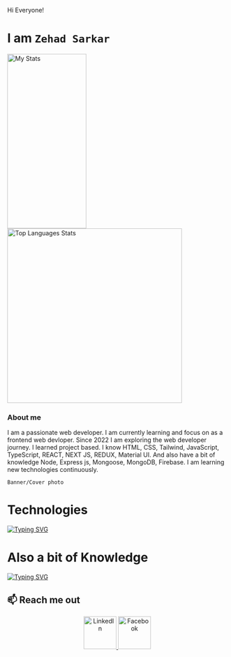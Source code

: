 <!-- Greatings -->
Hi Everyone! 

# I am `Zehad Sarkar`

<div>
<!--Another stats-->
<img  width="60%" height="400px" src="https://github-readme-stats.vercel.app/api?username=Md-Zehad-Sarkar&show_icons=true&theme=radical" alt="My Stats" />

<!-- Languages Card Stats -->
<img height="400px" src="https://github-readme-stats.vercel.app/api/top-langs/?username=Md-Zehad-Sarkar&layout=pie" alt="Top Languages Stats"/>
</div>

### About me
I am a passionate web developer. I am currently learning and focus on as a frontend web devloper. Since 2022 I am exploring the web developer journey. I learned project based. I know HTML, CSS, Tailwind, JavaScript, TypeScript, REACT, NEXT JS, REDUX, Material UI. And also have a bit of knowledge Node, Express js, Mongoose, MongoDB, Firebase. I am learning new technologies continuously.

`Banner/Cover photo`

# Technologies
<a href="https://git.io/typing-svg"><img src="https://readme-typing-svg.demolab.com?font=Fira+Code&weight=600&size=24&pause=1000&color=141DD2EB&random=false&width=435&height=60&lines=HTML+CSS+Tailwind+JavaScript+;TypeScript+React+NextJS+Redux;Material+UI" alt="Typing SVG" /></a>

# Also a bit of Knowledge
<a href="https://git.io/typing-svg"><img src="https://readme-typing-svg.demolab.com?font=Fira+Code&weight=600&size=24&pause=1000&color=141DD2EB&random=false&width=435&height=60&lines=Node+Express+Mongoose%2C+MongoDB" alt="Typing SVG" /></a>

<!-- ...................................................................................................................................................................... -->
## :mailbox: Reach me out

<p align="center">
    <a href="https://www.linkedin.com/in/r-a-zehad-sarkar-developer/">
        <img height="75" src="https://i.ibb.co/pL0PV5d/Linkedin.png" alt="LinkedIn">
    </a>
    <a href="https://www.facebook.com/Eng.zehadsarkar/">
        <img height="75" src="https://i.ibb.co/xmX1BtV/Facebook.png" alt="Facebook">
    </a>
</p>

